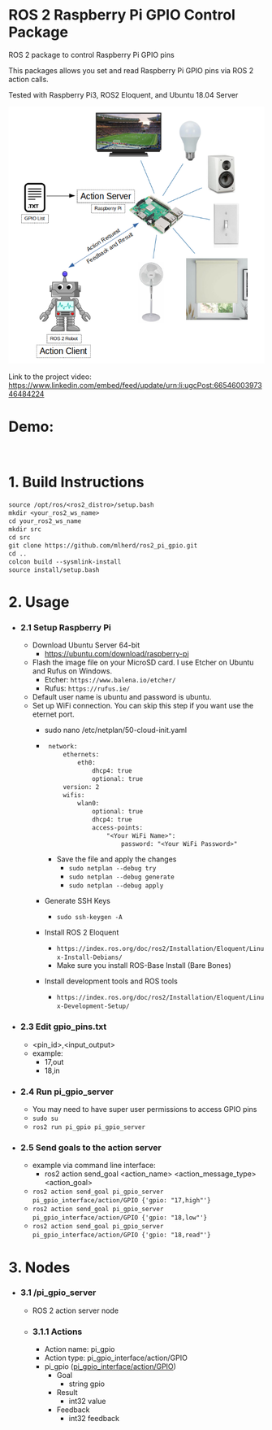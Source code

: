 # ROS 2 Raspberry Pi GPIO Control Package
ROS 2 package to control Raspberry Pi GPIO pins

This packages allows you set and read Raspberry Pi GPIO pins via ROS 2 action calls.

Tested with Raspberry Pi3, ROS2 Eloquent, and Ubuntu 18.04 Server

<img src="pi_gpio.png" alt="" width="600">

Link to the project video: https://www.linkedin.com/embed/feed/update/urn:li:ugcPost:6654600397346484224

# Demo:

  <img src="docs/demo.gif" alt="" width="600">

# 1. Build Instructions
 ```
 source /opt/ros/<ros2_distro>/setup.bash
 mkdir <your_ros2_ws_name>
 cd your_ros2_ws_name
 mkdir src
 cd src
 git clone https://github.com/mlherd/ros2_pi_gpio.git
 cd ..
 colcon build --sysmlink-install
 source install/setup.bash
 ```
 
# 2. Usage
- ### 2.1 Setup Raspberry Pi
  - Download Ubuntu Server 64-bit 
    - https://ubuntu.com/download/raspberry-pi
  - Flash the image file on your MicroSD card. I use Etcher on Ubuntu and Rufus on Windows. 
    - Etcher: ``` https://www.balena.io/etcher/ ```
    - Rufus: ``` https://rufus.ie/ ```
  - Default user name is ubuntu and password is ubuntu.
  - Set up WiFi connection. You can skip this step if you want use the eternet port.
    - sudo nano /etc/netplan/50-cloud-init.yaml
    -  ```
        network:
            ethernets:
                eth0:
                    dhcp4: true
                    optional: true
            version: 2
            wifis:
                wlan0:
                    optional: true
                    dhcp4: true
                    access-points:
                        "<Your WiFi Name>":
                            password: "<Your WiFi Password>"
        ```
        - Save the file and apply the changes
          - ```sudo netplan --debug try```
          - ```sudo netplan --debug generate```
          - ```sudo netplan --debug apply```
    
    - Generate SSH Keys
      - ```sudo ssh-keygen -A```
      
    - Install ROS 2 Eloquent
      - ```https://index.ros.org/doc/ros2/Installation/Eloquent/Linux-Install-Debians/```
      - Make sure you install ROS-Base Install (Bare Bones)
      
    - Install development tools and ROS tools
      - ```https://index.ros.org/doc/ros2/Installation/Eloquent/Linux-Development-Setup/```
      
- ### 2.3 Edit gpio_pins.txt
  - <pin_id>,<input_output>
  - example:
    - 17,out
    - 18,in
- ### 2.4 Run pi_gpio_server
  - You may need to have super user permissions to access GPIO pins
  - ```sudo su```
  - ```ros2 run pi_gpio pi_gpio_server```
- ### 2.5 Send goals to the action server
  - example via command line interface:
    - ros2 action send_goal <action_name> <action_message_type> <action_goal>
  - ```ros2 action send_goal pi_gpio_server pi_gpio_interface/action/GPIO {'gpio: "17,high"'}```
  - ```ros2 action send_goal pi_gpio_server pi_gpio_interface/action/GPIO {'gpio: "18,low"'}```
  - ```ros2 action send_goal pi_gpio_server pi_gpio_interface/action/GPIO {'gpio: "18,read"'}```

# 3. Nodes

- ### 3.1 /pi_gpio_server
  - ROS 2 action server node
  - ### 3.1.1 Actions
    - Action name: pi_gpio
    - Action type: pi_gpio_interface/action/GPIO
    - pi_gpio ([pi_gpio_interface/action/GPIO](https://github.com/mlherd/ros2_pi_gpio/blob/master/pi_gpio_interface/action/GPIO.action))
      - Goal
        - string gpio
      - Result
        - int32 value
      - Feedback
        - int32 feedback

